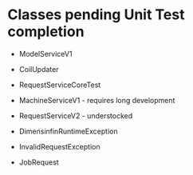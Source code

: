 # Classes pending Unit Test completion
* ModelServiceV1
* CoilUpdater

* RequestServiceCoreTest
* MachineServiceV1 - requires long development
* RequestServiceV2 - understocked


* DimensinfinRuntimeException
* InvalidRequestException
* JobRequest
